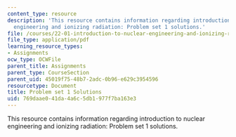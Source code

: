 ```yaml
---
content_type: resource
description: 'This resource contains information regarding introduction to nuclear
  engineering and ionizing radiation: Problem set 1 solutions.'
file: /courses/22-01-introduction-to-nuclear-engineering-and-ionizing-radiation-fall-2016/769daae041da4a6c5db1977f7ba163e3_MIT22_01F16_ProblemSet1Sol.pdf
file_type: application/pdf
learning_resource_types:
- Assignments
ocw_type: OCWFile
parent_title: Assignments
parent_type: CourseSection
parent_uid: 45019f75-48b7-2adc-0b96-e629c3954596
resourcetype: Document
title: Problem set 1 Solutions
uid: 769daae0-41da-4a6c-5db1-977f7ba163e3
---
```

This resource contains information regarding introduction to nuclear engineering and ionizing radiation: Problem set 1 solutions.